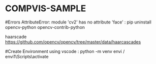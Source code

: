 # COMPVIS-SAMPLE


#Errors
AttributeError: module 'cv2' has no attribute 'face' :
pip uninstall opencv-python opencv-contrib-python

haarscade
https://github.com/opencv/opencv/tree/master/data/haarcascades

#Create Environment using vscode :
python -m venv envi /
envi1\Scripts\activate
